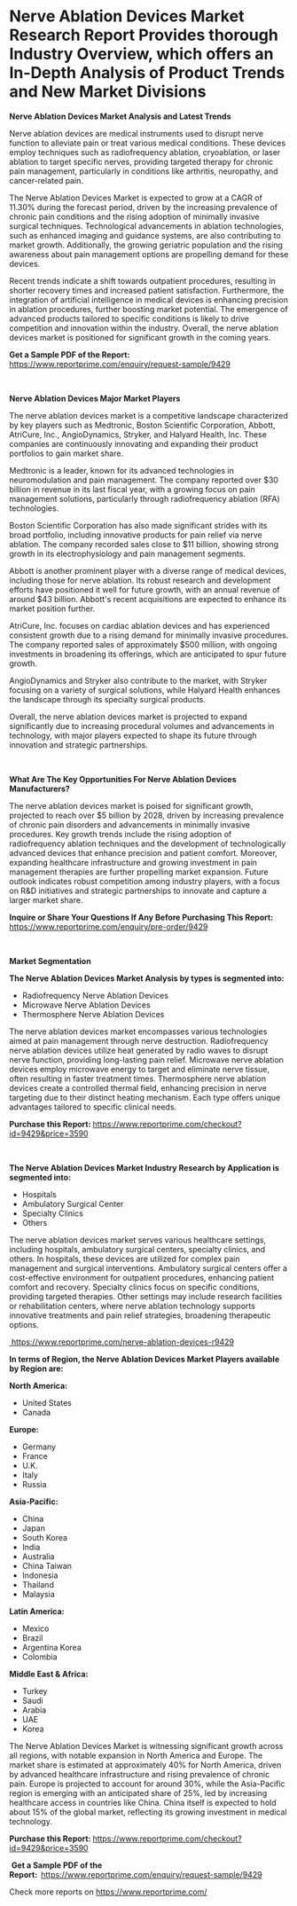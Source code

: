 <p><h1>Nerve Ablation Devices Market Research Report Provides thorough Industry Overview, which offers an In-Depth Analysis of Product Trends and New Market Divisions</h1></p><p><strong>Nerve Ablation Devices Market Analysis and Latest Trends</strong></p>
<p><p>Nerve ablation devices are medical instruments used to disrupt nerve function to alleviate pain or treat various medical conditions. These devices employ techniques such as radiofrequency ablation, cryoablation, or laser ablation to target specific nerves, providing targeted therapy for chronic pain management, particularly in conditions like arthritis, neuropathy, and cancer-related pain.</p><p>The Nerve Ablation Devices Market is expected to grow at a CAGR of 11.30% during the forecast period, driven by the increasing prevalence of chronic pain conditions and the rising adoption of minimally invasive surgical techniques. Technological advancements in ablation technologies, such as enhanced imaging and guidance systems, are also contributing to market growth. Additionally, the growing geriatric population and the rising awareness about pain management options are propelling demand for these devices.</p><p>Recent trends indicate a shift towards outpatient procedures, resulting in shorter recovery times and increased patient satisfaction. Furthermore, the integration of artificial intelligence in medical devices is enhancing precision in ablation procedures, further boosting market potential. The emergence of advanced products tailored to specific conditions is likely to drive competition and innovation within the industry. Overall, the nerve ablation devices market is positioned for significant growth in the coming years.</p></p>
<p><strong>Get a Sample PDF of the Report:&nbsp;</strong> <a href="https://www.reportprime.com/enquiry/request-sample/9429?utm_campaign=3292&utm_medium=2&utm_source=Github&utm_content=ia&utm_term=20032025&utm_id=nerve-ablation-devices">https://www.reportprime.com/enquiry/request-sample/9429</a></p>
<p>&nbsp;</p>
<p><strong>Nerve Ablation Devices Major Market Players</strong></p>
<p><p>The nerve ablation devices market is a competitive landscape characterized by key players such as Medtronic, Boston Scientific Corporation, Abbott, AtriCure, Inc., AngioDynamics, Stryker, and Halyard Health, Inc. These companies are continuously innovating and expanding their product portfolios to gain market share.</p><p>Medtronic is a leader, known for its advanced technologies in neuromodulation and pain management. The company reported over $30 billion in revenue in its last fiscal year, with a growing focus on pain management solutions, particularly through radiofrequency ablation (RFA) technologies.</p><p>Boston Scientific Corporation has also made significant strides with its broad portfolio, including innovative products for pain relief via nerve ablation. The company recorded sales close to $11 billion, showing strong growth in its electrophysiology and pain management segments. </p><p>Abbott is another prominent player with a diverse range of medical devices, including those for nerve ablation. Its robust research and development efforts have positioned it well for future growth, with an annual revenue of around $43 billion. Abbott's recent acquisitions are expected to enhance its market position further.</p><p>AtriCure, Inc. focuses on cardiac ablation devices and has experienced consistent growth due to a rising demand for minimally invasive procedures. The company reported sales of approximately $500 million, with ongoing investments in broadening its offerings, which are anticipated to spur future growth.</p><p>AngioDynamics and Stryker also contribute to the market, with Stryker focusing on a variety of surgical solutions, while Halyard Health enhances the landscape through its specialty surgical products.</p><p>Overall, the nerve ablation devices market is projected to expand significantly due to increasing procedural volumes and advancements in technology, with major players expected to shape its future through innovation and strategic partnerships.</p></p>
<p>&nbsp;</p>
<p><strong>What Are The Key Opportunities For Nerve Ablation Devices Manufacturers?</strong></p>
<p><p>The nerve ablation devices market is poised for significant growth, projected to reach over $5 billion by 2028, driven by increasing prevalence of chronic pain disorders and advancements in minimally invasive procedures. Key growth trends include the rising adoption of radiofrequency ablation techniques and the development of technologically advanced devices that enhance precision and patient comfort. Moreover, expanding healthcare infrastructure and growing investment in pain management therapies are further propelling market expansion. Future outlook indicates robust competition among industry players, with a focus on R&D initiatives and strategic partnerships to innovate and capture a larger market share.</p></p>
<p><strong>Inquire or Share Your Questions If Any Before Purchasing This Report:</strong> <a href="https://www.reportprime.com/enquiry/pre-order/9429?utm_campaign=3292&utm_medium=2&utm_source=Github&utm_content=ia&utm_term=20032025&utm_id=nerve-ablation-devices">https://www.reportprime.com/enquiry/pre-order/9429</a></p>
<p>&nbsp;</p>
<p><strong>Market Segmentation</strong></p>
<p><strong>The Nerve Ablation Devices Market Analysis by types is segmented into:</strong></p>
<p><ul><li>Radiofrequency Nerve Ablation Devices</li><li>Microwave Nerve Ablation Devices</li><li>Thermosphere Nerve Ablation Devices</li></ul></p>
<p><p>The nerve ablation devices market encompasses various technologies aimed at pain management through nerve destruction. Radiofrequency nerve ablation devices utilize heat generated by radio waves to disrupt nerve function, providing long-lasting pain relief. Microwave nerve ablation devices employ microwave energy to target and eliminate nerve tissue, often resulting in faster treatment times. Thermosphere nerve ablation devices create a controlled thermal field, enhancing precision in nerve targeting due to their distinct heating mechanism. Each type offers unique advantages tailored to specific clinical needs.</p></p>
<p><strong>Purchase this Report:&nbsp;</strong><a href="https://www.reportprime.com/checkout?id=9429&price=3590&utm_campaign=3292&utm_medium=2&utm_source=Github&utm_content=ia&utm_term=20032025&utm_id=nerve-ablation-devices">https://www.reportprime.com/checkout?id=9429&price=3590</a></p>
<p>&nbsp;</p>
<p><strong>The Nerve Ablation Devices Market Industry Research by Application is segmented into:</strong></p>
<p><ul><li>Hospitals</li><li>Ambulatory Surgical Center</li><li>Specialty Clinics</li><li>Others</li></ul></p>
<p><p>The nerve ablation devices market serves various healthcare settings, including hospitals, ambulatory surgical centers, specialty clinics, and others. In hospitals, these devices are utilized for complex pain management and surgical interventions. Ambulatory surgical centers offer a cost-effective environment for outpatient procedures, enhancing patient comfort and recovery. Specialty clinics focus on specific conditions, providing targeted therapies. Other settings may include research facilities or rehabilitation centers, where nerve ablation technology supports innovative treatments and pain relief strategies, broadening therapeutic options.</p></p>
<p><a href="https://www.reportprime.com/nerve-ablation-devices-r9429?utm_campaign=3292&utm_medium=2&utm_source=Github&utm_content=ia&utm_term=20032025&utm_id=nerve-ablation-devices">&nbsp;https://www.reportprime.com/nerve-ablation-devices-r9429</a></p>
<p><strong>In terms of Region, the Nerve Ablation Devices Market Players available by Region are:</strong></p>
<p>
    <p> <strong> North America: </strong>
        <ul>
            <li>United States</li>
            <li>Canada</li>
        </ul>
        </p> 
    <p> <strong> Europe: </strong>
        <ul>
            <li>Germany</li>
            <li>France</li>
            <li>U.K.</li>
            <li>Italy</li>
            <li>Russia</li>
        </ul>
        </p> 
    <p> <strong> Asia-Pacific: </strong>
        <ul>
            <li>China</li>
            <li>Japan</li>
            <li>South Korea</li>
            <li>India</li>
            <li>Australia</li>
            <li>China Taiwan</li>
            <li>Indonesia</li>
            <li>Thailand</li>
            <li>Malaysia</li>
        </ul>
        </p> 
    <p> <strong> Latin America: </strong>
        <ul>
            <li>Mexico</li>
            <li>Brazil</li>
            <li>Argentina Korea</li>
            <li>Colombia</li>
        </ul>
        </p> 
    <p> <strong> Middle East & Africa: </strong>
        <ul>
            <li>Turkey</li>
            <li>Saudi</li>
            <li>Arabia</li>
            <li>UAE</li>
            <li>Korea</li>
        </ul>
    </p>
    </p>
<p><p>The Nerve Ablation Devices Market is witnessing significant growth across all regions, with notable expansion in North America and Europe. The market share is estimated at approximately 40% for North America, driven by advanced healthcare infrastructure and rising prevalence of chronic pain. Europe is projected to account for around 30%, while the Asia-Pacific region is emerging with an anticipated share of 25%, led by increasing healthcare access in countries like China. China itself is expected to hold about 15% of the global market, reflecting its growing investment in medical technology.</p></p>
<p><strong>Purchase this Report: </strong><a href="https://www.reportprime.com/checkout?id=9429&price=3590&utm_campaign=3292&utm_medium=2&utm_source=Github&utm_content=ia&utm_term=20032025&utm_id=nerve-ablation-devices">https://www.reportprime.com/checkout?id=9429&price=3590</a></p>
<p>&nbsp;<strong>Get a Sample PDF of the Report:&nbsp;&nbsp;</strong><a href="https://www.reportprime.com/enquiry/request-sample/9429?utm_campaign=3292&utm_medium=2&utm_source=Github&utm_content=ia&utm_term=20032025&utm_id=nerve-ablation-devices">https://www.reportprime.com/enquiry/request-sample/9429</a></p>
<p><strong></strong></p>
<p>Check more reports on <a href="https://www.reportprime.com/?utm_campaign=3292&utm_medium=2&utm_source=Github&utm_content=ia&utm_term=20032025&utm_id=nerve-ablation-devices">https://www.reportprime.com/</a></p>